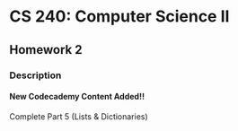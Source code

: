 CS 240: Computer Science II
===========================

Homework 2
----------

### Description

#### New Codecademy Content Added!!
Complete Part 5 (Lists & Dictionaries)
